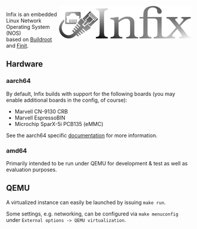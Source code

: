 <img align="right" src="doc/text3134.png" alt="Infix Linux Networking Made Easy">

Infix is an embedded Linux Network Operating System (NOS)  
based on [Buildroot][1] and [Finit][2].


Hardware
--------

### aarch64

By default, Infix builds with support for the following boards (you
may enable additional boards in the config, of course):

- Marvell CN-9130 CRB
- Marvell EspressoBIN
- Microchip SparX-5i PCB135 (eMMC)

See the aarch64 specific [documentation](board/aarch64/README.md) for more
information.

### amd64

Primarily intended to be run under QEMU for development & test as well
as evaluation purposes.


QEMU
----

A virtualized instance can easily be launched by issuing `make run`.

Some settings, e.g. networking, can be configured via `make
menuconfig` under `External options -> QEMU virtualization`.

[1]: https://buildroot.org/
[2]: https://github.com/troglobit/finit
